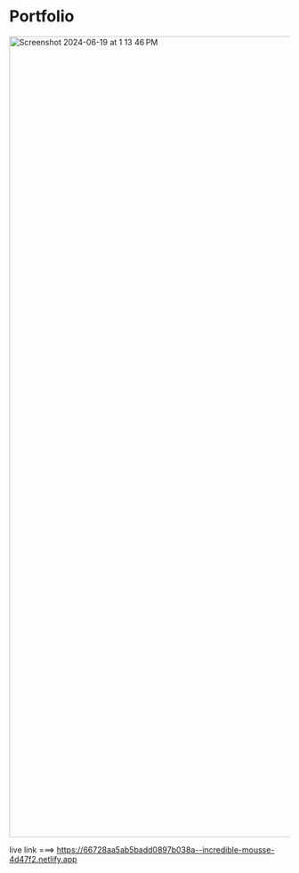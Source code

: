 # Portfolio

<img width="1440" alt="Screenshot 2024-06-19 at 1 13 46 PM" src="https://github.com/MohitCode07/Portfolio/assets/171263215/92a7119b-1e42-423b-9004-f7710a7d2e14">

live link ===> https://66728aa5ab5badd0897b038a--incredible-mousse-4d47f2.netlify.app
